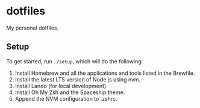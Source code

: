 # dotfiles

My personal dotfiles.

## Setup

To get started, run `./setup`, which will do the following:

1. Install Homebrew and all the applications and tools listed in the Brewfile.
2. Install the latest LTS version of Node.js using nvm.
3. Install Lando (for local development).
4. Install Oh My Zsh and the Spaceship theme.
5. Append the NVM configuration to .zshrc.
